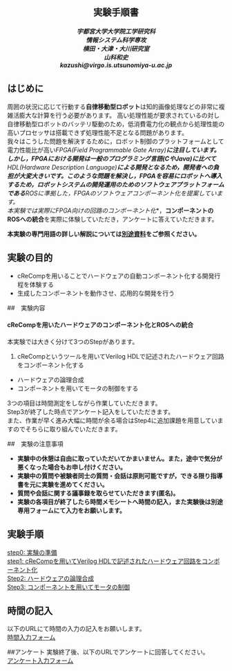 <div style="text-align: center;">

<h2><span style="display:block">実験手順書</h2>
<h5>
宇都宮大学大学院工学研究科<br>
情報システム科学専攻<br>
横田・大津・大川研究室<br>
山科和史<br>
kazushi@virgo.is.utsunomiya-u.ac.jp<br>
</h5>
</div>

## はじめに
周囲の状況に応じて行動する**自律移動型ロボット**は知的画像処理などの非常に複雑活膨大な計算を行う必要があります。
高い処理性能が要求されているの対し自律移動型ロボットのバッテリ駆動のため，低消費電力化の観点から処理性能の高いプロセッサは搭載できず処理性能不足となる問題があります。  
我々はこうした問題を解決するために，ロボット制御のプラットフォームとして電力性能比が高い**FPGA(Field Programmable Gate Array)**に注目しています。しかし，FPGAにおける開発は一般のプログラミング言語(CやJava)に比べて**HDL(Hardware Description Language)**による開発となるため，開発者への負担が大変大きいです。このような問題を解決し，FPGAを容易にロボットへ導入するため，ロボットシステムの開発運用のためのソフトウェアプラットフォームである***ROS**に準拠した，FPGAのソフトウェアコンポーネント化を提案しています。  
本実験では実際に**FPGA向けの回路のコンポーネント化**，**コンポーネントのROSへの統合**を実際に体験していただき，アンケートに答えていただきます。

**本実験の専門用語の詳しい解説については[別途資料](support_doc.html)をご参照ください。**  

## 実験の目的
- cReCompを用いることでハードウェアの自動コンポーネント化する開発行程を体験する
- 生成したコンポーネントを動作させ、応用的な開発を行う

##　実験内容
#### cReCompを用いたハードウェアのコンポーネント化とROSへの統合 

本実験では大きく分けて3つのStepがあります。

1. cReCompというツールを用いてVerilog HDLで記述されたハードウェア回路をコンポーネント化する
- ハードウェアの論理合成
- コンポーネントを用いてモータの制御をする

3つの項目は時間測定をしながら作業していただきます。  
Step3が終了した時点でアンケート記入をしていただきます。  
また、作業が早く進み大幅に時間が余る場合はStep4に追加課題を用意していますのでそちらに取り組んでいただきます。  

##　実験の注意事項

- **実験中の休憩は自由に取っていただいてかまいません。また，途中で気分が悪くなった場合もお申し付けください。**
- **実験中の質問や被験者同士の質問・会話は原則可能ですが，できる限り指導書を元に実験を進めてください。**
- **質問や会話に関する議事録を取らせていただきます(匿名)。**
- **実験の各項目が終了したら時間メモシートへ時間の記入，また実験後は別途専用フォームにて入力をお願いします。**

## 実験手順
[step0: 実験の準備](step0.html)  
[step1: cReCompを用いてVerilog HDLで記述されたハードウェア回路をコンポーネント化](componentize.md)  
[Step2: ハードウェアの論理合成](synthesis.md)  
[Step3: コンポーネントを用いてモータの制御](ros_verification.md)  

## 時間の記入
以下のURLにて時間の入力の記入をお願いします。  
[時間入力フォーム]()

##アンケート
実験終了後、以下のURLでアンケートに回答してください。  
[アンケート入力フォーム]()
